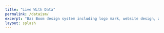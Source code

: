 ```yaml
---
title: "Live With Data"
permalink: /dataism/
excerpt: "Baz Boom design system including logo mark, website design, and branding applications."
layout: splash
---
```

